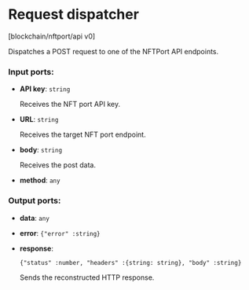 # Request dispatcher

[blockchain/nftport/api v0]

Dispatches a POST request to one of the NFTPort API endpoints.

### Input ports:

* __API key__: `string`

    Receives the NFT port API key.


* __URL__: `string`

    Receives the target NFT port endpoint.
    


* __body__: `string`

    Receives the post data.


* __method__: `any`

### Output ports:

* __data__: `any`


* __error__: `{"error" :string}`


* __response__: 
    ```
    {"status" :number, "headers" :{string: string}, "body" :string}
    ```

    Sends the reconstructed HTTP response.

